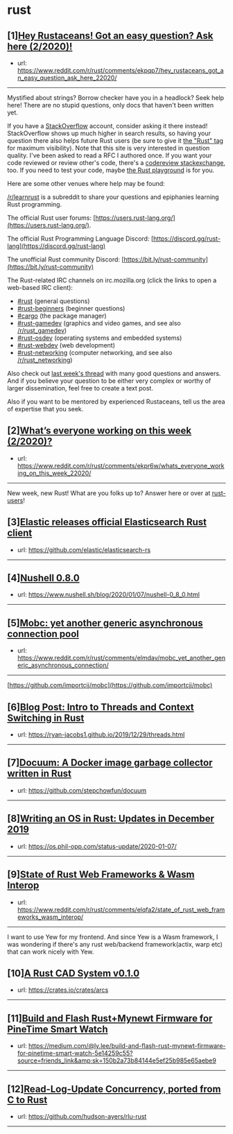 # rust
## [1][Hey Rustaceans! Got an easy question? Ask here (2/2020)!](https://www.reddit.com/r/rust/comments/ekpqp7/hey_rustaceans_got_an_easy_question_ask_here_22020/)
- url: https://www.reddit.com/r/rust/comments/ekpqp7/hey_rustaceans_got_an_easy_question_ask_here_22020/
---
Mystified about strings? Borrow checker have you in a headlock? Seek help here! There are no stupid questions, only docs that haven't been written yet.

If you have a [StackOverflow](http://stackoverflow.com/) account, consider asking it there instead! StackOverflow shows up much higher in search results, so having your question there also helps future Rust users (be sure to give it [the "Rust" tag](http://stackoverflow.com/questions/tagged/rust) for maximum visibility). Note that this site is very interested in question quality. I've been asked to read a RFC I authored once. If you want your code reviewed or review other's code, there's a [codereview stackexchange](https://codereview.stackexchange.com/questions/tagged/rust), too. If you need to test your code, maybe [the Rust playground](https://play.rust-lang.org) is for you.

Here are some other venues where help may be found:

[/r/learnrust](https://www.reddit.com/r/learnrust) is a subreddit to share your questions and epiphanies learning Rust programming.

The official Rust user forums: [https://users.rust-lang.org/](https://users.rust-lang.org/).

The official Rust Programming Language Discord: [https://discord.gg/rust-lang](https://discord.gg/rust-lang)

The unofficial Rust community Discord: [https://bit.ly/rust-community](https://bit.ly/rust-community)

The Rust-related IRC channels on irc.mozilla.org (click the links to open a web-based IRC client):

 - [#rust](https://chat.mibbit.com/?server=irc.mozilla.org%3A%2B6697&amp;amp;channel=%23rust) (general questions)
 - [#rust-beginners](https://chat.mibbit.com/?server=irc.mozilla.org%3A%2B6697&amp;amp;channel=%23rust-beginners) (beginner questions)
 - [#cargo](https://chat.mibbit.com/?server=irc.mozilla.org%3A%2B6697&amp;amp;channel=%23cargo) (the package manager)
 - [#rust-gamedev](https://chat.mibbit.com/?server=irc.mozilla.org%3A%2B6697&amp;amp;channel=%23rust-gamedev) (graphics and video games, and see also [/r/rust_gamedev](https://www.reddit.com/r/rust_gamedev))
 - [#rust-osdev](https://chat.mibbit.com/?server=irc.mozilla.org%3A%2B6697&amp;amp;channel=%23rust-osdev) (operating systems and embedded systems)
 - [#rust-webdev](https://chat.mibbit.com/?server=irc.mozilla.org%3A%2B6697&amp;amp;channel=%23rust-webdev) (web development)
 - [#rust-networking](https://chat.mibbit.com/?server=irc.mozilla.org%3A%2B6697&amp;amp;channel=%23rust-networking) (computer networking, and see also [/r/rust_networking](https://www.reddit.com/r/rust_networking))

Also check out [last week's thread](https://reddit.com/r/rust/comments/ehk18j/hey_rustaceans_got_an_easy_question_ask_here/) with many good questions and answers. And if you believe your question to be either very complex or worthy of larger dissemination, feel free to create a text post.

Also if you want to be mentored by experienced Rustaceans, tell us the area of expertise that you seek.
## [2][What’s everyone working on this week (2/2020)?](https://www.reddit.com/r/rust/comments/ekpr6w/whats_everyone_working_on_this_week_22020/)
- url: https://www.reddit.com/r/rust/comments/ekpr6w/whats_everyone_working_on_this_week_22020/
---
New week, new Rust! What are you folks up to? Answer here or over at [rust-users](https://users.rust-lang.org/t/whats-everyone-working-on-this-week-2-2020/36546?u=llogiq)!
## [3][Elastic releases official Elasticsearch Rust client](https://www.reddit.com/r/rust/comments/elncpv/elastic_releases_official_elasticsearch_rust/)
- url: https://github.com/elastic/elasticsearch-rs
---

## [4][Nushell 0.8.0](https://www.reddit.com/r/rust/comments/elfv0p/nushell_080/)
- url: https://www.nushell.sh/blog/2020/01/07/nushell-0_8_0.html
---

## [5][Mobc: yet another generic asynchronous connection pool](https://www.reddit.com/r/rust/comments/elmdav/mobc_yet_another_generic_asynchronous_connection/)
- url: https://www.reddit.com/r/rust/comments/elmdav/mobc_yet_another_generic_asynchronous_connection/
---
[https://github.com/importcjj/mobc](https://github.com/importcjj/mobc)
## [6][Blog Post: Intro to Threads and Context Switching in Rust](https://www.reddit.com/r/rust/comments/eliszb/blog_post_intro_to_threads_and_context_switching/)
- url: https://ryan-jacobs1.github.io/2019/12/29/threads.html
---

## [7][Docuum: A Docker image garbage collector written in Rust](https://www.reddit.com/r/rust/comments/elm76w/docuum_a_docker_image_garbage_collector_written/)
- url: https://github.com/stepchowfun/docuum
---

## [8][Writing an OS in Rust: Updates in December 2019](https://www.reddit.com/r/rust/comments/elas6x/writing_an_os_in_rust_updates_in_december_2019/)
- url: https://os.phil-opp.com/status-update/2020-01-07/
---

## [9][State of Rust Web Frameworks &amp; Wasm Interop](https://www.reddit.com/r/rust/comments/elqfa2/state_of_rust_web_frameworks_wasm_interop/)
- url: https://www.reddit.com/r/rust/comments/elqfa2/state_of_rust_web_frameworks_wasm_interop/
---
I want to use Yew for my frontend. And since Yew is a Wasm framework, I was wondering if there's any rust web/backend framework(actix, warp etc) that can work nicely with Yew.
## [10][A Rust CAD System v0.1.0](https://www.reddit.com/r/rust/comments/els9so/a_rust_cad_system_v010/)
- url: https://crates.io/crates/arcs
---

## [11][Build and Flash Rust+Mynewt Firmware for PineTime Smart Watch](https://www.reddit.com/r/rust/comments/elnl9q/build_and_flash_rustmynewt_firmware_for_pinetime/)
- url: https://medium.com/@ly.lee/build-and-flash-rust-mynewt-firmware-for-pinetime-smart-watch-5e14259c55?source=friends_link&amp;sk=150b2a73b84144e5ef25b985e65aebe9
---

## [12][Read-Log-Update Concurrency, ported from C to Rust](https://www.reddit.com/r/rust/comments/elknqo/readlogupdate_concurrency_ported_from_c_to_rust/)
- url: https://github.com/hudson-ayers/rlu-rust
---

